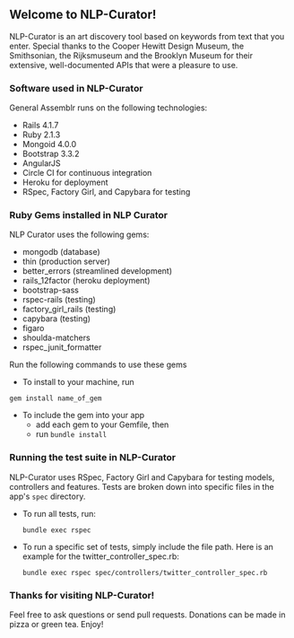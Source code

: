 ## Welcome to NLP-Curator!
NLP-Curator is an art discovery tool based on keywords from text that you enter.
Special thanks to the Cooper Hewitt Design Museum, the Smithsonian, the Rijksmuseum and the Brooklyn Museum for their extensive, well-documented APIs that were a pleasure to use.



### Software used in NLP-Curator

General Assemblr runs on the following technologies:

* Rails 4.1.7
* Ruby 2.1.3
* Mongoid 4.0.0
* Bootstrap 3.3.2
* AngularJS
* Circle CI for continuous integration
* Heroku for deployment
* RSpec, Factory Girl, and Capybara for testing


### Ruby Gems installed in NLP Curator

NLP Curator uses the following gems:

* mongodb (database)
* thin (production server)
* better_errors (streamlined development)
* rails_12factor (heroku deployment)
* bootstrap-sass
* rspec-rails (testing)
* factory_girl_rails (testing)
* capybara (testing)
* figaro
* shoulda-matchers
* rspec_junit_formatter

Run the following commands to use these gems
* To install to your machine, run

```
gem install name_of_gem
```

* To include the gem into your app
	* add each gem to your Gemfile, then
	* run `bundle install`


### Running the test suite in NLP-Curator
NLP-Curator uses RSpec, Factory Girl and Capybara for testing models, controllers and features.  Tests are broken down into specific files in the app's `spec` directory. 

* To run all tests, run:
	```
	bundle exec rspec
	```

* To run a specific set of tests, simply include the file path. Here is an example for the twitter_controller_spec.rb:
	```
	bundle exec rspec spec/controllers/twitter_controller_spec.rb
	```

### Thanks for visiting NLP-Curator!

Feel free to ask questions or send pull requests. Donations can be made in pizza or green tea. Enjoy!







